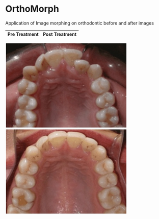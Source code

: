 # OrthoMorph
Application of Image morphing on orthodontic before and after images

Pre Treatment            |  Post Treatment
:-------------------------:|:-------------------------:
![Pre Treatment](img/ortho_init.jpg "Pre Treatment") ![Post Treatment](img/ortho_fin.jpg "Post Treatment")
